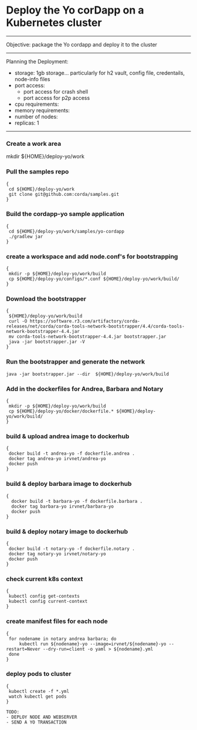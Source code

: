 # Deploy the Yo corDapp on a Kubernetes cluster
---

Objective: package the Yo cordapp and deploy it to the cluster



---
Planning the Deployment:
- storage: 1gb storage... particularly for h2 vault, config file, credentails, node-info files
- port access: 
  - port access for crash shell
  - port access for p2p access
- cpu requirements:
- memory requirements:
- number of nodes:
- replicas: 1



---

### Create a work area 
mkdir ${HOME}/deploy-yo/work

### Pull the samples repo
```
{
 cd ${HOME}/deploy-yo/work
 git clone git@github.com:corda/samples.git
}
```

### Build the cordapp-yo sample application
```
{
 cd ${HOME}/deploy-yo/work/samples/yo-cordapp 
 ./gradlew jar 
}
```

### create a workspace and add node.conf's for bootstrapping 
```
{
 mkdir -p ${HOME}/deploy-yo/work/build
 cp ${HOME}/deploy-yo/configs/*.conf ${HOME}/deploy-yo/work/build/ 
}

```

### Download the bootstrapper  
```
{
 ${HOME}/deploy-yo/work/build
 curl -O https://software.r3.com/artifactory/corda-releases/net/corda/corda-tools-network-bootstrapper/4.4/corda-tools-network-bootstrapper-4.4.jar
 mv corda-tools-network-bootstrapper-4.4.jar bootstrapper.jar
 java -jar bootstrapper.jar -V
}
```


### Run the bootstrapper and generate the network
`java -jar bootstrapper.jar --dir  ${HOME}/deploy-yo/work/build`


### Add in the dockerfiles for Andrea, Barbara and Notary
```
{
 mkdir -p ${HOME}/deploy-yo/work/build
 cp ${HOME}/deploy-yo/docker/dockerfile.* ${HOME}/deploy-yo/work/build/ 
}
```

### build & upload andrea image to dockerhub
```
{
 docker build -t andrea-yo -f dockerfile.andrea .
 docker tag andrea-yo irvnet/andrea-yo
 docker push
}
```

### build & deploy barbara image to dockerhub
```
{
  docker build -t barbara-yo -f dockerfile.barbara .
  docker tag barbara-yo irvnet/barbara-yo
  docker push
}
```


### build & deploy notary image to dockerhub
```
{
 docker build -t notary-yo -f dockerfile.notary .
 docker tag notary-yo irvnet/notary-yo
 docker push
}
```

### check current k8s context
```
{
 kubectl config get-contexts
 kubectl config current-context
}
```


### create manifest files for each node
```
{
 for nodename in notary andrea barbara; do
     kubectl run ${nodename}-yo --image=irvnet/${nodename}-yo --restart=Never --dry-run=client -o yaml > ${nodename}.yml
 done
}
```

### deploy pods to cluster
```
{
 kubectl create -f *.yml
 watch kubectl get pods
}

TODO:
- DEPLOY NODE AND WEBSERVER
- SEND A YO TRANSACTION



